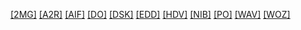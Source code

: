 [[2MG]]([2MG]/index.html)
[[A2R]]([A2R]/index.html)
[[AIF]]([AIF]/index.html)
[[DO]]([DO]/index.html)
[[DSK]]([DSK]/index.html)
[[EDD]]([EDD]/index.html)
[[HDV]]([HDV]/index.html)
[[NIB]]([NIB]/index.html)
[[PO]]([PO]/index.html)
[[WAV]]([WAV]/index.html)
[[WOZ]]([WOZ]/index.html)
